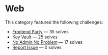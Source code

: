 # Web

This category featured the following challenges:
  * [Frontend Party](frontend-party/README.md) &mdash; 35 solves
  * [Key Vault](key_vault/README.md) &mdash; 25 solves
  * [No Admin No Problem](no_admin_no_problem/README.md) &mdash; 17 solves
  * [Report Issue](report_issue/README.md) &mdash; 0 solves
